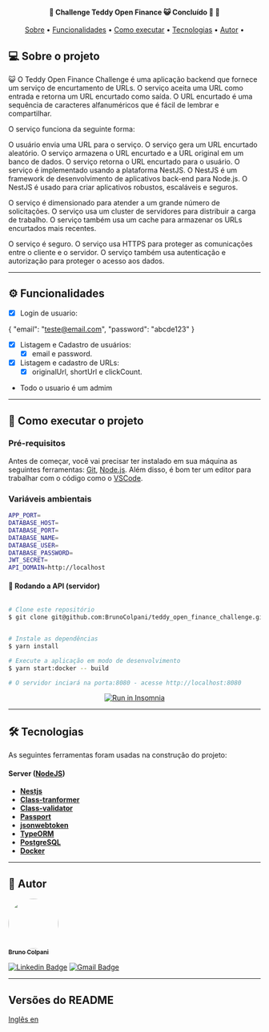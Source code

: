 <h4 align="center"> 
	🚧  Challenge Teddy Open Finance 😺 Concluído 🚀 🚧
</h4>

<p align="center">
 <a href="#-sobre-o-projeto">Sobre</a> •
 <a href="#-funcionalidades">Funcionalidades</a> •
 <a href="#-como-executar-o-projeto">Como executar</a> • 
 <a href="#-tecnologias">Tecnologias</a> • 
 <a href="#-autor">Autor</a> • 
</p>

## 💻 Sobre o projeto

😺 O Teddy Open Finance Challenge é uma aplicação backend que fornece um serviço de encurtamento de URLs. O serviço aceita uma URL como entrada e retorna um URL encurtado como saída. O URL encurtado é uma sequência de caracteres alfanuméricos que é fácil de lembrar e compartilhar.

O serviço funciona da seguinte forma:

O usuário envia uma URL para o serviço.
O serviço gera um URL encurtado aleatório.
O serviço armazena o URL encurtado e a URL original em um banco de dados.
O serviço retorna o URL encurtado para o usuário.
O serviço é implementado usando a plataforma NestJS. O NestJS é um framework de desenvolvimento de aplicativos back-end para Node.js. O NestJS é usado para criar aplicativos robustos, escaláveis e seguros.

O serviço é dimensionado para atender a um grande número de solicitações. O serviço usa um cluster de servidores para distribuir a carga de trabalho. O serviço também usa um cache para armazenar os URLs encurtados mais recentes.

O serviço é seguro. O serviço usa HTTPS para proteger as comunicações entre o cliente e o servidor. O serviço também usa autenticação e autorização para proteger o acesso aos dados.

---

## ⚙️ Funcionalidades
- [x] Login de usuario:

{
  "email": "teste@email.com",
  "password": "abcde123"
}

- [x] Listagem e Cadastro de usuários:
  - [x]  email e password.

- [x] Listagem e cadastro de URLs:
  - [x] originalUrl, shortUrl e clickCount.

- Todo o usuario é um admim

---

## 🚀 Como executar o projeto

### Pré-requisitos

Antes de começar, você vai precisar ter instalado em sua máquina as seguintes ferramentas: [Git](https://git-scm.com), [Node.js](https://nodejs.org/en/). Além disso, é bom ter um editor para trabalhar com o código como o [VSCode](https://code.visualstudio.com/).

### Variáveis ​​ambientais
```bash
APP_PORT=
DATABASE_HOST=
DATABASE_PORT=
DATABASE_NAME=
DATABASE_USER=
DATABASE_PASSWORD=
JWT_SECRET=
API_DOMAIN=http://localhost
```

#### 🎲 Rodando a API (servidor)

```bash

# Clone este repositório
$ git clone git@github.com:BrunoColpani/teddy_open_finance_challenge.git


# Instale as dependências
$ yarn install

# Execute a aplicação em modo de desenvolvimento
$ yarn start:docker -- build

# O servidor inciará na porta:8080 - acesse http://localhost:8080

```

<p align="center">
  <a href="https://github.com/BrunoColpani/challenge-kuanto-kusta/blob/main/collection/challenge_kuanto_kusta.postman_collection.json" target="_blank"><img src="https://insomnia.rest/images/run.svg" alt="Run in Insomnia"></a>
</p>

---

## 🛠 Tecnologias

As seguintes ferramentas foram usadas na construção do projeto:


#### [](https://github.com/tgmarinho/Ecoleta#server-nodejs--typescript)**Server** ([NodeJS](https://nodejs.org/en/))

- **[Nestjs](http://knexjs.org/)**
- **[Class-tranformer](https://www.npmjs.com/package/class-transformer)**
- **[Class-validator](https://www.npmjs.com/package/class-validator)**
- **[Passport](https://www.passportjs.org/packages/passport-jwt/)**
- **[jsonwebtoken](https://jwt.io/)**
- **[TypeORM](https://typeorm.io)**
- **[PostgreSQL](https://www.postgresql.org)**
- **[Docker](https://www.docker.com)**

---

## 🦸 Autor

<a href="https://www.linkedin.com/in/bruno-colpani-0b1152138/">
 <img style="border-radius: 50%;" src="https://avatars.githubusercontent.com/u/87588227?v=4" width="100px;" alt=""/>
 <br />
 <sub><b>Bruno Colpani</b></sub></a> 
 <br />

[![Linkedin Badge](https://img.shields.io/badge/-Bruno-blue?style=flat-square&logo=Linkedin&logoColor=white&link=https://www.linkedin.com/in/bruno-colpani-0b1152138/)](https://www.linkedin.com/in/bruno-colpani-0b1152138/)
[![Gmail Badge](https://img.shields.io/badge/-bruno.colpani1@gmail.com-c14438?style=flat-square&logo=Gmail&logoColor=white&link=mailto:bruno.colpani1@gmail.com)](mailto:bruno.colpani1@gmail.com)

---

## Versões do README

[Inglês en](./README-EN.md)